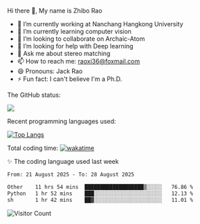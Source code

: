 Hi there 👋, My name is Zhibo Rao
- 🔭 I’m currently working at Nanchang Hangkong University
- 🌱 I’m currently learning computer vision
- 👯 I’m looking to collaborate on Archaic-Atom
- 🤔 I’m looking for help with Deep learning
- 💬 Ask me about stereo matching
- 📫 How to reach me: raoxi36@foxmail.com
- 😄 Pronouns: Jack Rao
- ⚡ Fun fact: I can't believe I'm a Ph.D.

The GitHub status:

![](https://github-readme-stats.vercel.app/api?username=ZhiboRao)

Recent programming languages used:

[![Top Langs](https://github-readme-stats.vercel.app/api/top-langs/?username=ZhiboRao&layout=compact)](https://github.com/anuraghazra/github-readme-stats)

Total coding time: [![wakatime](https://wakatime.com/badge/user/51ec5ec7-4742-4243-9eea-732ade32c0b7.svg)](https://wakatime.com/@51ec5ec7-4742-4243-9eea-732ade32c0b7)

✨ The coding language used last week 
<!--START_SECTION:waka-->

```txt
From: 21 August 2025 - To: 28 August 2025

Other    11 hrs 54 mins  ███████████████████▒░░░░░   76.86 %
Python   1 hr 52 mins    ███░░░░░░░░░░░░░░░░░░░░░░   12.13 %
sh       1 hr 42 mins    ██▓░░░░░░░░░░░░░░░░░░░░░░   11.01 %
```

<!--END_SECTION:waka-->

![Visitor Count](https://profile-counter.glitch.me/Raohaocheng/count.svg)

